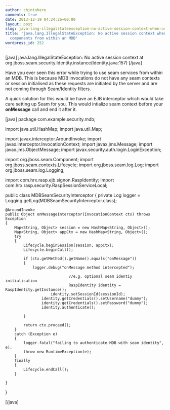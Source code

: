 ```yaml
---
author: chintohere
comments: true
date: 2013-12-19 04:24:26+00:00
layout: post
slug: java-lang-illegalstateexception-no-active-session-context-when-using-seam-components-from-within-an-mdb
title: 'java.lang.IllegalStateException: No active session context when using Seam
  components from within an MDB'
wordpress_id: 252
---
```


[java]
java.lang.IllegalStateException: No active session context
at org.jboss.seam.security.Identity.instance(Identity.java:157)
[/java]

Have you ever seen this error while trying to use seam services from within an MDB. This is because MDB invocations do not have any seam contexts or session initialised as these requests are initiated by the server and are not coming through Seam/Identity filters.

A quick solution for this would be have an EJB interceptor which would take care setting up Seam for you. This would intialize seam context before your **onMessage** call and end it after it.

[java]
package com.example.security.mdb;

import java.util.HashMap;
import java.util.Map;

import javax.interceptor.AroundInvoke;
import javax.interceptor.InvocationContext;
import javax.jms.Message;
import javax.jms.ObjectMessage;
import javax.security.auth.login.LoginException;

import org.jboss.seam.Component;
import org.jboss.seam.contexts.Lifecycle;
import org.jboss.seam.log.Log;
import org.jboss.seam.log.Logging;

import com.hrx.rasp.ejb.signon.RaspIdentity;
import com.hrx.rasp.security.RaspSessionServiceLocal;

public class MDBSeamSecurityInterceptor
{
	private Log logger = Logging.getLog(MDBSeamSecurityInterceptor.class);

	@AroundInvoke
	public Object onMessageInterceptor(InvocationContext ctx) throws Exception
	{
		Map<String, Object> session = new HashMap<String, Object>();
		Map<String, Object> appCtx = new HashMap<String, Object>();
		try
		{
			Lifecycle.beginSession(session, appCtx);
			Lifecycle.beginCall();

			if (ctx.getMethod().getName().equals("onMessage"))
			{
				logger.debug("onMessage method intercepted");

                                //e.g. optional seam identiy initialisation
                                RaspIdentity identity = RaspIdentity.getInstance();
               			identity.setSessionId(sessionId);
		        	identity.getCredentials().setUsername("dummy");
			        identity.getCredentials().setPassword("dummy");
	        		identity.authenticate();

			}

			return ctx.proceed();
		}
		catch (Exception e)
		{
			logger.fatal("failing to authenticate MDB with seam identity", e);
			throw new RuntimeException(e);
		}
		finally
		{
			Lifecycle.endCall();
		}

	}

}

[/java]
